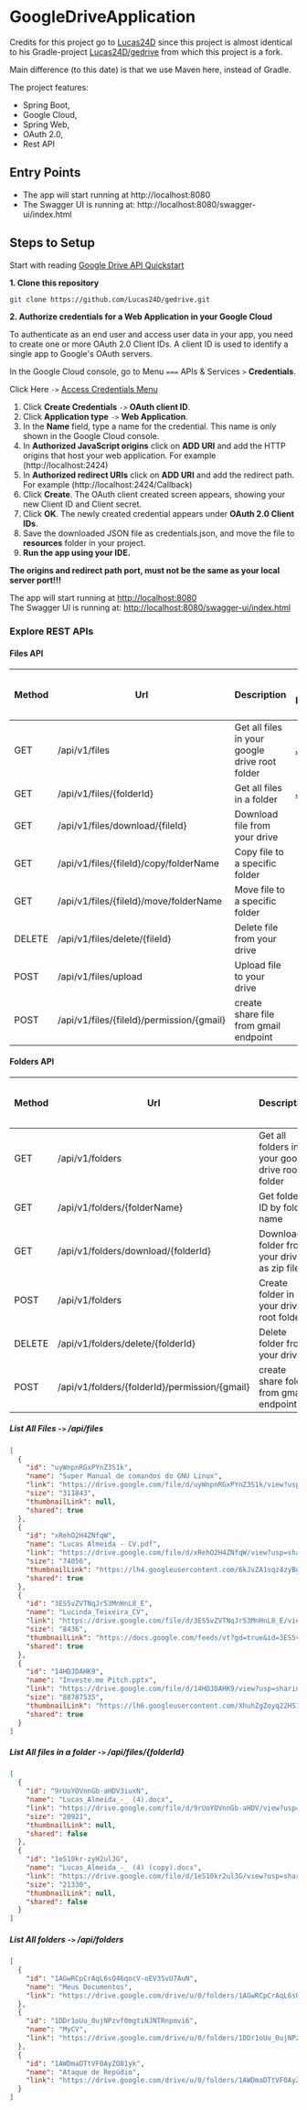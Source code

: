 # GoogleDriveApplication

Credits for this project go to [Lucas24D](https://github.com/Lucas24D) since this project is almost identical to his Gradle-project
[Lucas24D/gedrive](https://github.com/Lucas24D/gedrive) from which this project is a fork.

Main difference (to this date) is that we use Maven here, instead of Gradle.

The project features:
* Spring Boot, 
* Google Cloud, 
* Spring Web, 
* OAuth 2.0, 
* Rest API


## Entry Points
* The app will start running at http://localhost:8080
* The Swagger UI is running at: http://localhost:8080/swagger-ui/index.html


## Steps to Setup
Start with reading [Google Drive API Quickstart](https://developers.google.com/drive/api/quickstart/java?hl=de)

**1. Clone this repository**
```bash
git clone https://github.com/Lucas24D/gedrive.git
```
**2. Authorize credentials for a Web Application in your Google Cloud**

To authenticate as an end user and access user data in your app, you need to create one or more OAuth 2.0 Client IDs. A client ID is used to identify a single app to Google's OAuth servers.

In the Google Cloud console, go to Menu `===` APIs & Services `>` **Credentials**.

Click Here `->` [Access Credentials Menu](https://console.cloud.google.com/apis/credentials)

1. Click **Create Credentials** `->` **OAuth client ID**.
2. Click **Application type** `->` **Web Application**.
3. In the **Name** field, type a name for the credential. This name is only shown in the Google Cloud console.
4. In **Authorized JavaScript origins** click on **ADD URI** and add the HTTP origins that host your web application. For example (http://localhost:2424)
5. In **Authorized redirect URIs** click on **ADD URI** and add the redirect path. For example (http://localhost:2424/Callback)
6. Click **Create**. The OAuth client created screen appears, showing your new Client ID and Client secret.
7. Click **OK**. The newly created credential appears under **OAuth 2.0 Client IDs**.
8. Save the downloaded JSON file as credentials.json, and move the file to **resources** folder in your project.
9. **Run the app using your IDE.**

**The origins and redirect path port, must not be the same as your local server port!!!**

The app will start running at <http://localhost:8080><br>
The Swagger UI is running at: <http://localhost:8080/swagger-ui/index.html>

### Explore REST APIs

#### Files API
| Method | Url                                       | Description                                    | Sample Valid Request Body |
|--------|-------------------------------------------|------------------------------------------------|---------------------------|
| GET    | /api/v1/files                             | Get all files in your google drive root folder | [JSON](#findAll)          |
| GET    | /api/v1/files/{folderId}                  | Get all files in a folder                      | [JSON](#findAllInFolder)  |
| GET    | /api/v1/files/download/{fileId}           | Download file from your drive                  |                           |
| GET    | /api/v1/files/{fileId}/copy/folderName    | Copy file to a specific folder                 |                           |
| GET    | /api/v1/files/{fileId}/move/folderName    | Move file to a specific folder                 |                           |
| DELETE | /api/v1/files/delete/{fileId}             | Delete file from your drive                    |                           |
| POST   | /api/v1/files/upload                      | Upload file to your drive                      |                           |
| POST   | /api/v1/files/{fileId}/permission/{gmail} | create share file from gmail endpoint          |                           |

#### Folders API
| Method | Url                                           | Description                                      | Sample Valid Request Body |
|--------|-----------------------------------------------|--------------------------------------------------|---------------------------|
| GET    | /api/v1/folders                               | Get all folders in your google drive root folder | [JSON](#findAllFolders)   |
| GET    | /api/v1/folders/{folderName}                  | Get folder ID by folder name                     |                           |
| GET    | /api/v1/folders/download/{folderId}           | Download folder from your drive as zip file      |                           |
| POST   | /api/v1/folders                               | Create folder in your drive root folder          |                           |
| DELETE | /api/v1/folders/delete/{folderId}             | Delete folder from your drive                    |                           |
| POST   | /api/v1/folders/{folderId}/permission/{gmail} | create share folder from gmail endpoint          |                           |


##### <a id="findAll">List All Files `->` /api/files</a>
```json
[
  {
    "id": "uyWnpnRGxPYnZ3S1k",
    "name": "Super Manual de comandos do GNU Linux",
    "link": "https://drive.google.com/file/d/uyWnpnRGxPYnZ3S1k/view?usp=sharing",
    "size": "311843",
    "thumbnailLink": null,
    "shared": true
  },
  {
    "id": "xRehO2H4ZNfqW",
    "name": "Lucas Almeida - CV.pdf",
    "link": "https://drive.google.com/file/d/xRehO2H4ZNfqW/view?usp=sharing",
    "size": "74056",
    "thumbnailLink": "https://lh4.googleusercontent.com/6kJvZA1sqz4zyBgy-cKx4epIwh_c8iGDnWGbTIvMzq0xMeW-oJLjUyLE=s220",
    "shared": true
  },
  {
    "id": "3ES5vZVTNqJr53MnHnL8_E",
    "name": "Lucinda_Teixeira_CV",
    "link": "https://drive.google.com/file/d/3ES5vZVTNqJr53MnHnL8_E/view?usp=sharing",
    "size": "8436",
    "thumbnailLink": "https://docs.google.com/feeds/vt?gd=true&id=3ES5vZVTNqJr53MnHnL8_E=14&s=AMedNnoAA46-ZdfsLfQ",
    "shared": true
  },
  {
    "id": "14HDJDAHK9",
    "name": "Investe.me Pitch.pptx",
    "link": "https://drive.google.com/file/d/14HDJDAHK9/view?usp=sharing",
    "size": "88787535",
    "thumbnailLink": "https://lh6.googleusercontent.com/XhuhZgZoyq22HS1DJa832322V0wMCXqt0Kb_tUoE3i0k2meuY2GpgyMIVGb0A=s220",
    "shared": true
  }
]
```

##### <a id="findAllInFolder">List All files in  a folder `->` /api/files/{folderId}</a>
```json
[
  {
    "id": "9rUoYOVnnGb-aHDV3iuxN",
    "name": "Lucas_Almeida_-_ (4).docx",
    "link": "https://drive.google.com/file/d/9rUoYOVnnGb-aHDV/view?usp=sharing",
    "size": "20921",
    "thumbnailLink": null,
    "shared": false
  },
  {
    "id": "1eS10kr-zyH2ul3G",
    "name": "Lucas_Almeida_-_ (4) (copy).docx",
    "link": "https://drive.google.com/file/d/1eS10kr2ul3G/view?usp=sharing",
    "size": "21330",
    "thumbnailLink": null,
    "shared": false
  }
]
```

##### <a id="findAllFolders">List All folders  `->` /api/folders</a>
```json
[
  {
    "id": "1AGwRCpCrAqL6sQ46qocV-oEV3SvU7AuN",
    "name": "Meus Documentos",
    "link": "https://drive.google.com/drive/u/0/folders/1AGwRCpCrAqL6sQ46qocV-oEV3SvU7AuN"
  },
  {
    "id": "1DDr1oUu_0ujNPzvf0mgtiNJNTRnpmvi6",
    "name": "MyCV",
    "link": "https://drive.google.com/drive/u/0/folders/1DDr1oUu_0ujNPzvf0mgtiNJNTRnpmvi6"
  },
  {
    "id": "1AWDmaDTtVF0AyZO81yk",
    "name": "Ataque de Repúdio",
    "link": "https://drive.google.com/drive/u/0/folders/1AWDmaDTtVF0AyZO81yk"
  }
]
```
